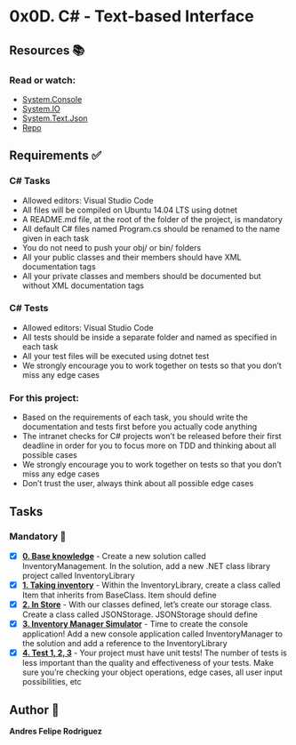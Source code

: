 # 0x0D. C# - Text-based Interface
## Resources :books:
### Read or watch:

* [System.Console]()
* [System.IO]()
* [System.Text.Json]()
* [Repo](https://github.com/santiagopemo/holbertonschool-csharp)
## Requirements :white_check_mark:
### C# Tasks
* Allowed editors: Visual Studio Code
* All files will be compiled on Ubuntu 14.04 LTS using dotnet
* A README.md file, at the root of the folder of the project, is mandatory
* All default C# files named Program.cs should be renamed to the name given in each task
* You do not need to push your obj/ or bin/ folders
* All your public classes and their members should have XML documentation tags
* All your private classes and members should be documented but without XML documentation tags
### C# Tests
* Allowed editors: Visual Studio Code
* All tests should be inside a separate folder and named as specified in each task
* All your test files will be executed using dotnet test
* We strongly encourage you to work together on tests so that you don’t miss any edge cases
### For this project:
* Based on the requirements of each task, you should write the documentation and tests first before you actually code anything
* The intranet checks for C# projects won’t be released before their first deadline in order for you to focus more on TDD and thinking about all possible cases
* We strongly encourage you to work together on tests so that you don’t miss any edge cases
* Don’t trust the user, always think about all possible edge cases
## Tasks
### Mandatory :page_with_curl:
- [x] **[0. Base knowledge](./InventoryManagement.sln)** - Create a new solution called InventoryManagement. In the solution, add a new .NET class library project called InventoryLibrary
- [x] **[1. Taking inventory](./InventoryLibrary/Item.cs)** - Within the InventoryLibrary, create a class called Item that inherits from BaseClass. Item should define
- [x] **[2. In Store](./InventoryLibrary/JSONStorage.cs)** - With our classes defined, let’s create our storage class. Create a class called JSONStorage. JSONStorage should define
- [x] **[3. Inventory Manager Simulator](./InventoryManager.cs)** - Time to create the console application! Add a new console application called InventoryManager to the solution and add a reference to the InventoryLibrary
- [x] **[4. Test 1, 2, 3](./InventoryManagement.Tests/)** - Your project must have unit tests! The number of tests is less important than the quality and effectiveness of your tests. Make sure you’re checking your object operations, edge cases, all user input possibilities, etc
## Author :pencil:
**Andres Felipe Rodriguez**
